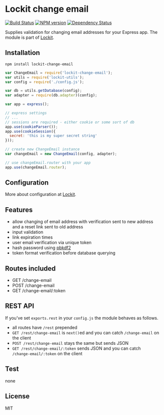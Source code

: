 # Lockit change email

[![Build Status](https://travis-ci.org/killerbobjr/lockit-change-email.svg?branch=master)](https://travis-ci.org/killerbobjr/lockit-change-email)
[![NPM version](https://badge.fury.io/js/lockit-change-email.svg)](http://badge.fury.io/js/lockit-change-email)
[![Dependency Status](https://david-dm.org/killerbobjr/lockit-change-email.svg)](https://david-dm.org/killerbobjr/lockit-change-email)

Supplies validation for changing email addresses for your Express app. The module is part of [Lockit](https://github.com/killerbobjr/lockit).

## Installation

`npm install lockit-change-email`

```js
var ChangeEmail = require('lockit-change-email');
var utils = require('lockit-utils');
var config = require('./config.js');

var db = utils.getDatabase(config);
var adapter = require(db.adapter)(config);

var app = express();

// express settings
// ...
// sessions are required - either cookie or some sort of db
app.use(cookieParser());
app.use(cookieSession({
  secret: 'this is my super secret string'
}));

// create new ChangeEmail instance
var changeEmail = new ChangeEmail(config, adapter);

// use changeEmail.router with your app
app.use(changeEmail.router);
```

## Configuration

More about configuration at [Lockit](https://github.com/killerbobjr/lockit).

## Features

 - allow changing of email address with verification sent to new address and a reset link sent to old address
 - input validation
 - link expiration times
 - user email verification via unique token
 - hash password using [pbkdf2](http://nodejs.org/api/crypto.html#crypto_crypto_pbkdf2_password_salt_iterations_keylen_callback)
 - token format verification before database querying

## Routes included

 - GET /change-email
 - POST /change-email
 - GET /change-email/:token

## REST API

If you've set `exports.rest` in your `config.js` the module behaves as follows.

 - all routes have `/rest` prepended
 - `GET /rest/change-email` is `next()`ed and you can catch `/change-email` on the client
 - `POST /rest/change-email` stays the same but sends JSON
 - `GET /rest/change-email/:token` sends JSON and you can catch `/change-email/:token` on the client

## Test

none

## License

MIT
